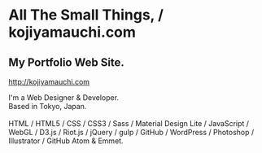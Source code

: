 # All The Small Things, / kojiyamauchi.com<br>

## My Portfolio Web Site.<br>

<http://kojiyamauchi.com>

I'm a Web Designer & Developer.<br>
Based in Tokyo, Japan.<br><br>
HTML / HTML5 / CSS / CSS3 / Sass / Material Design Lite / JavaScript / WebGL / D3.js / Riot.js / jQuery / gulp / GitHub / WordPress / Photoshop / Illustrator / GitHub Atom & Emmet.
